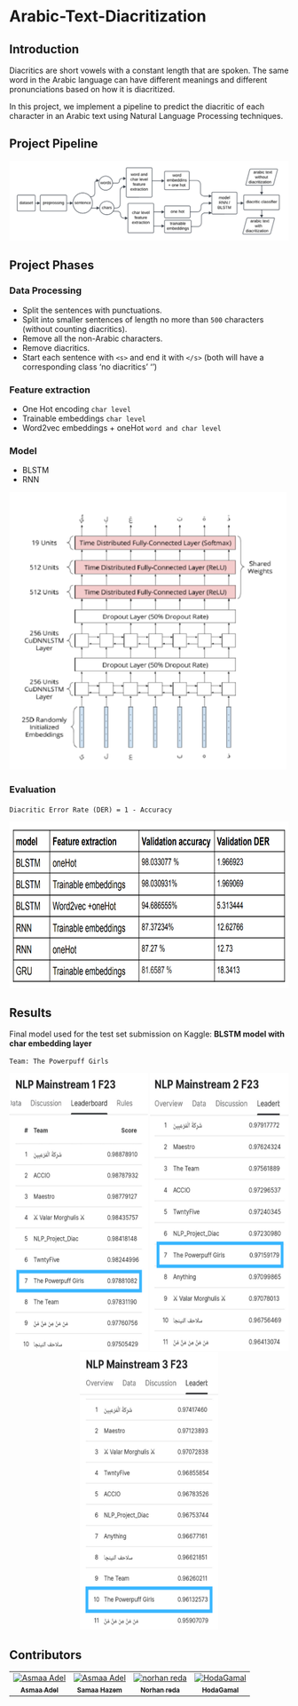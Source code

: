 # Arabic-Text-Diacritization

## Introduction

Diacritics are short vowels with a constant length that are spoken. The same word in the Arabic language can have different meanings and different pronunciations based on how it is diacritized.

In this project, we implement a pipeline to predict the diacritic of each character in an Arabic text using Natural Language Processing techniques.

## Project Pipeline
![Alt text](images/pipeline.png)

## Project Phases
### Data Processing

- Split the sentences with punctuations.
- Split into smaller sentences of length no more than `500` characters (without
counting diacritics).
- Remove all the non-Arabic characters.
- Remove diacritics.
- Start each sentence with `<s>` and end it with `</s>`
(both will have a corresponding class ‘no diacritics’ ‘’)

### Feature extraction
- One Hot encoding `char level`
- Trainable embeddings `char level`
- Word2vec embeddings + oneHot `word and char level`

### Model
- BLSTM
- RNN

<img src="images/model.png" alt="Alt text" width="500" height="500">

### Evaluation

`Diacritic Error Rate (DER) = 1 - Accuracy`

<img src="images/evaluation.png" alt="Alt text" width="600" height="300">


## Results

Final model used for the test set submission on Kaggle: **BLSTM model with char embedding layer**

`Team: The Powerpuff Girls`

<!-- <p align="center">
<img src="images/comp2.jpg" alt="Alt text" width="250" height="500">
<img src="images/comp2.jpg" alt="Alt text" width="250" height="500">
<img src="images/comp3.jpg" alt="Alt text" width="250" height="500">
</p> -->

<p align="center">
<img src="images/comp11.png" alt="Alt text" width="250" height="500">
<img src="images/comp22.png" alt="Alt text" width="250" height="500">
<img src="images/comp33.png" alt="Alt text" width="250" height="500">
</p>

## Contributors <a name = "Contributors"></a>

<table>
  <tr>
    <td align="center">
    <a href="https://github.com/asmaaadel0" target="_black">
    <img src="https://avatars.githubusercontent.com/u/88618793?s=400&u=886a14dc5ef5c205a8e51942efe9665ed8fd4717&v=4" width="150px;" alt="Asmaa Adel"/>
    <br />
    <sub><b>Asmaa Adel</b></sub></a>
    </td>
    <td align="center">
    <a href="https://github.com/Samaa-Hazem2001" target="_black">
    <img src="https://avatars.githubusercontent.com/u/82514924?v=4" width="150px;" alt="Asmaa Adel"/>
    <br />
    <sub><b>Samaa Hazem</b></sub></a>
    </td>
    <td align="center">
    <a href="https://github.com/norhanreda" target="_black">
    <img src="https://avatars.githubusercontent.com/u/88630231?v=4" width="150px;" alt="norhan reda"/>
    <br />
    <sub><b>Norhan reda</b></sub></a>
    </td>
    <td align="center">
    <a href="https://github.com/Hoda233" target="_black">
    <img src="https://avatars.githubusercontent.com/u/77369927?v=4" width="150px;" alt="HodaGamal"/>
    <br />
    <sub><b>HodaGamal</b></sub></a>
    </td>
  </tr>
 </table>



